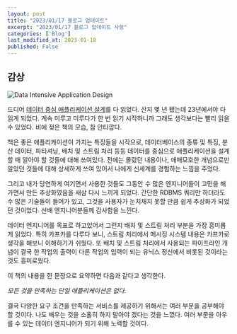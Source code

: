 ```yaml
---
layout: post
title: "2023/01/17 블로그 업데이트"
excerpt: "2023/01/17 블로그 업데이트 사항"
categories: ['Blog']
last_modified_at: 2023-01-18
published: False
---
```


## 감상

![Data Intensive Application Design](/de-note/assets/images/14th/data_intensive.jpg)

드디어 [데이터 중심 애플리케이션 설계](https://product.kyobobook.co.kr/detail/S000001766328)를 다 읽었다. 산지 몇 년 됐는데 23년에서야 다 읽게 되었다. 계속 미루고 미루다가 한 번 읽기 시작하니까 그래도 생각보다는 빨리 읽을 수 있었다. 비에 젖은 책의 모습, 참 안타깝다.

책은 좋은 애플리케이션이 가지는 특징들을 시작으로, 데이터베이스의 종류 및 특징, 분산 데이터, 파티셔닝, 배치 및 스트림 처리 등등 데이터를 중심으로 애플리케이션을 설계할 때 알아야 할 것들에 대해 쓰여있다. 전에는 몰랐던 내용이나, 애매모호한 개념으로만 알았던 것들에 대해 상세하게 쓰여 있어서 나에게 신세계를 경험하는 느낌을 주었다.

그리고 내가 당연하게 여기면서 사용한 것들도 그동안 수 많은 엔지니어들이 고민을 해가면서 만든 추상화였음을 새삼 다시 느끼게 되었다. 간단한 RDBMS 쿼리만 하더라도 수 많은 기술들이 들어가 있고, 그것을 사용자가 눈치채지 못할 만큼 쉽게 추상화가 되었던 것이었다. 선배 엔지니어분들께 감사함을 느낀다.

데이터 엔지니어를 목표로 하고있어서 그런지 배치 및 스트림 처리 부분을 가장 흥미롭게 읽었다. 특히 카프카를 다루다 보니, 스트림 처리에서 메시징 시스템 내용은 카프카로 생각을 해보니 이해하기가 쉬웠다. 또 배치 및 스트림 처리에서 사용되는 파이프라인 개념이 결국 한 작업의 출력이 다른 작업의 입력이 되는 유닉스 정신에서 비롯된 것이라는 것도 흥미로웠다.

이 책의 내용을 한 문장으로 요약하면 다음과 같다고 생각한다.

_모든 것을 만족하는 단일 애플리케이션은 없다._

결국 다양한 요구 조건을 만족하는 서비스를 제공하기 위해서는 여러 부문을 공부해야 할 것이다. 나도 배우는 것을 소홀히 하지 말아야 겠다는 것을 느꼈다. 여러 부문을 아우를 수 있는 데이터 엔지니어가 되기 위해 노력할 것이다.